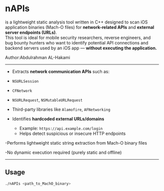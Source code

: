 # nAPIs
 is a lightweight static analysis tool written in C++ designed to scan iOS application binaries (Mach-O files) for **network-related APIs** and **external server endpoints (URLs)**.  
This tool is ideal for mobile security researchers, reverse engineers, and bug bounty hunters who want to identify potential API connections and backend servers used by an iOS app — **without executing the application.**

Author:Abdulrahman AL-Hakami

---


-  Extracts **network communication APIs** such as:
  - `NSURLSession`
  - `CFNetwork`
  - `NSURLRequest`, `NSMutableURLRequest`
  - Third-party libraries like `Alamofire`, `AFNetworking`

- Identifies **hardcoded external URLs/domains**
  - Example: `https://api.example.com/login`
  - Helps detect suspicious or insecure HTTP endpoints

-Performs lightweight static string extraction from Mach-O binary files

-No dynamic execution required (purely static and offline)

---

##  Usage

```bash
./nAPIs <path_to_MachO_binary>
